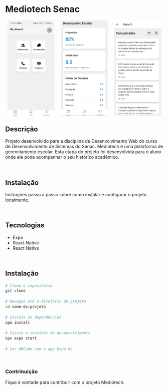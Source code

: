 # Mediotech Senac

<div style="display: flex; justify-content: center;">
  <img src="src/assets/readme-imgs/img-readme03.jpeg" alt="Imagem 3" width="150" style="margin: 0 10px;" />
  <img src="src/assets/readme-imgs/img-readme01.jpeg" alt="Imagem 1" width="150" style="margin: 0 10px;" />
  <img src="src/assets/readme-imgs/img-readme02.jpeg" alt="Imagem 2" width="150" style="margin: 0 10px;" />
</div>

## Descrição
Projeto desenvolvido para a disciplina de Desenvolvimento Web do curso de Desenvolvimento de Sistemas do Senac. Mediotech é uma plataforma de gerenciamento escolar. Esta etapa do projeto foi desenvolvida para o aluno onde ele pode acompanhar o seu histórico acadêmico.

<br>

## Instalação
Instruções passo a passo sobre como instalar e configurar o projeto localmente.

<br>

## Tecnologias
- Expo
- React Native
- React Native

<br>

## Instalação

```bash
# Clone o repositório
git clone 

# Navegue até o diretório do projeto
cd nome-do-projeto

# Instale as dependências
npm install

# Inicie o servidor de desenvolvimento
npx expo start

# Ler QRCode com o app Expo Go
```

<br>

### Contrinuição

Fique à vontade para contribuir com o projeto Mediotech.